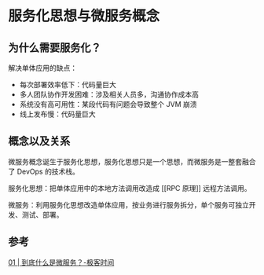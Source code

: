 # 服务化思想与微服务概念

## 为什么需要服务化？

解决单体应用的缺点：

- 每次部署效率低下：代码量巨大
- 多人团队协作开发困难：涉及相关人员多，沟通协作成本高
- 系统没有高可用性：某段代码有问题会导致整个 JVM 崩溃
- 线上发布慢：代码量巨大

## 概念以及关系

微服务概念诞生于服务化思想，服务化思想只是一个思想，而微服务是一整套融合了 DevOps 的技术栈。

服务化思想：把单体应用中的本地方法调用改造成 [[RPC 原理]] 远程方法调用。

微服务：利用服务化思想改造单体应用，按业务进行服务拆分，单个服务可独立开发、测试、部署。

## 参考

[01 | 到底什么是微服务？-极客时间](https://time.geekbang.org/column/article/13882)